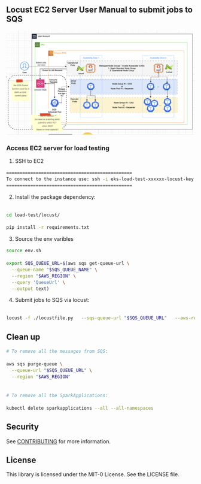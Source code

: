 ## Locust EC2 Server User Manual to submit jobs to SQS

![design_diagram](./sqs_diagram.png)

### Access EC2 server for load testing
1. SSH to EC2

``` bash
===============================================
To connect to the instance use: ssh -i eks-load-test-xxxxxx-locust-key.pem ec2-user@xxx.xxx.xxx.xxx
===============================================
```

2. Install the package dependency:
```bash

cd load-test/locust/

pip install -r requirements.txt 

```

3. Source the env varibles
```bash
source env.sh 

export SQS_QUEUE_URL=$(aws sqs get-queue-url \
  --queue-name "$SQS_QUEUE_NAME" \
  --region "$AWS_REGION" \
  --query 'QueueUrl' \
  --output text)

```

4. Submit jobs to SQS via locust:
```bash

locust -f ./locustfile.py   --sqs-queue-url "$SQS_QUEUE_URL"   --aws-region us-west-2   --job-name sqs-spark-job   --job-ns-count 2   --job-azs '["us-west-2a", "us-west-2b"]'   -u 5   -t 10m   --headless   --skip-log-setup

```





## Clean up
```bash
# To remove all the messages from SQS:

aws sqs purge-queue \
  --queue-url "$SQS_QUEUE_URL" \
  --region "$AWS_REGION"


# To remove all the SparkApplications:

kubectl delete sparkapplications --all --all-namespaces

```


## Security

See [CONTRIBUTING](CONTRIBUTING.md#security-issue-notifications) for more information.

## License

This library is licensed under the MIT-0 License. See the LICENSE file.

